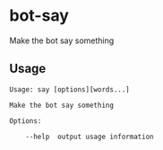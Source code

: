 # bot-say

Make the bot say something

## Usage

```
Usage: say [options][words...]

Make the bot say something

Options:

    --help  output usage information
```
